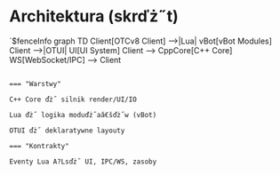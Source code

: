 # Architektura (skrďż˝t)

`$fenceInfo
graph TD
  Client[OTCv8 Client] -->|Lua| vBot[vBot Modules]
  Client -->|OTUI| UI[UI System]
  Client --> CppCore[C++ Core]
  WS[WebSocket/IPC] --> Client

```

=== "Warstwy"

C++ Core ďż˝ silnik render/UI/IO

Lua ďż˝ logika moduďż˝aâ€šďż˝w (vBot)

OTUI ďż˝ deklaratywne layouty

=== "Kontrakty"

Eventy Lua A?Lsďż˝ UI, IPC/WS, zasoby
